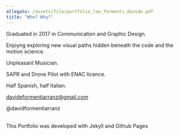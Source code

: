 ```yaml
---
allegato: /assets/file/portfolio_low_formenti_davide.pdf
title: "Who? Why?"
---
```


Graduated in 2017 in Communication and Graphic Design.<br>

Enjoyng exploring new visual paths hidden beneath the code and the motion science.<br>

Unpleasant Musician. <br>

SAPR and Drone Pilot with ENAC licence.<br>

Half Spanish, half Italian.<br>


davideformentiarranz@gmail.com<br>

@davidformentiarranz<br><br>

This Portfolio was developed with Jekyll and Github Pages

